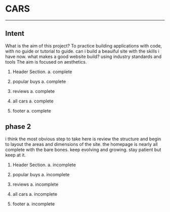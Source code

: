 # CARS

---

## Intent
What is the aim of this project? To practice building applications with code, with no guide or tutorial to guide. can i build a beauiful site with the skills i have now. what makes a good website build? using industry standards and tools
The aim is focused on aesthetics.

<!-- content -->
1. Header Section.
    a. complete

2. popular buys
    a. complete

3. reviews
    a. complete

4. all cars
    a. complete

5. footer
    a. complete

## phase 2 
i think the most obvious step to take here is review the structure and begin to layout the areas and dimensions of the site. the homepage is nearly all complete with the bare bones. keep evolving and growing. stay patient but keep at it.

<!-- content -->
1. Header Section.
    a. incomplete

2. popular buys
    a. incomplete

3. reviews
    a. incomplete

4. all cars
    a. incomplete

5. footer
    a. incomplete